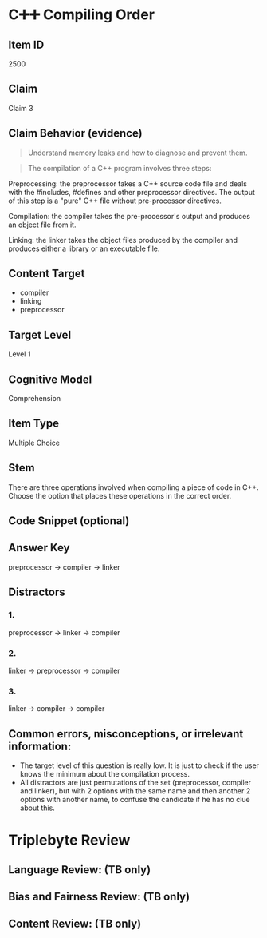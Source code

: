 # C➕➕ Compiling Order

## Item ID
2500

## Claim
Claim 3

## Claim Behavior (evidence)
> Understand memory leaks and how to diagnose and prevent them.

> The compilation of a C++ program involves three steps:

Preprocessing: the preprocessor takes a C++ source code file and deals with the #includes, #defines and other preprocessor directives. The output of this step is a "pure" C++ file without pre-processor directives.

Compilation: the compiler takes the pre-processor's output and produces an object file from it.

Linking: the linker takes the object files produced by the compiler and produces either a library or an executable file.

## Content Target
- compiler
- linking
- preprocessor

## Target Level
Level 1

## Cognitive Model
Comprehension

## Item Type
Multiple Choice

## Stem
There are three operations involved when compiling a piece of code in C++. Choose the option that places these operations in the correct order.

## Code Snippet (optional)

## Answer Key
preprocessor -> compiler -> linker

## Distractors
### 1.
preprocessor -> linker -> compiler 

### 2.
linker -> preprocessor -> compiler

### 3.
linker -> compiler -> compiler

## Common errors, misconceptions, or irrelevant information:
- The target level of this question is really low. It is just to check if the user knows the minimum about the compilation process.
- All distractors are just permutations of the set (preprocessor, compiler and linker), but with 2 options with the same name and then another 2 options with another name, to confuse the candidate if he has no clue about this.

# Triplebyte Review

## Language Review: (TB only)

## Bias and Fairness Review: (TB only)

## Content Review: (TB only)
